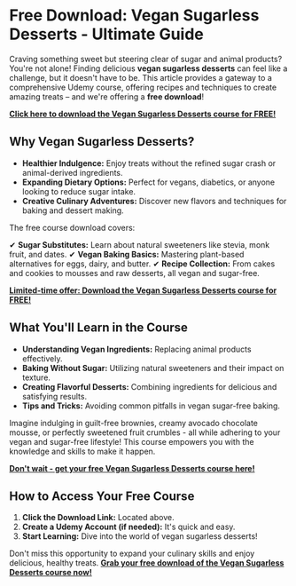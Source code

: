 # Free Download: Vegan Sugarless Desserts - Ultimate Guide

Craving something sweet but steering clear of sugar and animal products? You're not alone! Finding delicious **vegan sugarless desserts** can feel like a challenge, but it doesn't have to be. This article provides a gateway to a comprehensive Udemy course, offering recipes and techniques to create amazing treats – and we're offering a **free download**!

[**Click here to download the Vegan Sugarless Desserts course for FREE!**](https://udemywork.com/vegan-sugarless-desserts)

## Why Vegan Sugarless Desserts?

*   **Healthier Indulgence:** Enjoy treats without the refined sugar crash or animal-derived ingredients.
*   **Expanding Dietary Options:** Perfect for vegans, diabetics, or anyone looking to reduce sugar intake.
*   **Creative Culinary Adventures:** Discover new flavors and techniques for baking and dessert making.

The free course download covers:

✔ **Sugar Substitutes:** Learn about natural sweeteners like stevia, monk fruit, and dates.
✔ **Vegan Baking Basics:** Mastering plant-based alternatives for eggs, dairy, and butter.
✔ **Recipe Collection:** From cakes and cookies to mousses and raw desserts, all vegan and sugar-free.

[**Limited-time offer: Download the Vegan Sugarless Desserts course for FREE!**](https://udemywork.com/vegan-sugarless-desserts)

## What You'll Learn in the Course

*   **Understanding Vegan Ingredients:** Replacing animal products effectively.
*   **Baking Without Sugar:** Utilizing natural sweeteners and their impact on texture.
*   **Creating Flavorful Desserts:** Combining ingredients for delicious and satisfying results.
*   **Tips and Tricks:** Avoiding common pitfalls in vegan sugar-free baking.

Imagine indulging in guilt-free brownies, creamy avocado chocolate mousse, or perfectly sweetened fruit crumbles - all while adhering to your vegan and sugar-free lifestyle! This course empowers you with the knowledge and skills to make it happen.

[**Don't wait - get your free Vegan Sugarless Desserts course here!**](https://udemywork.com/vegan-sugarless-desserts)

## How to Access Your Free Course

1.  **Click the Download Link:** Located above.
2.  **Create a Udemy Account (if needed):** It's quick and easy.
3.  **Start Learning:** Dive into the world of vegan sugarless desserts!

Don't miss this opportunity to expand your culinary skills and enjoy delicious, healthy treats. **[Grab your free download of the Vegan Sugarless Desserts course now!](https://udemywork.com/vegan-sugarless-desserts)**
